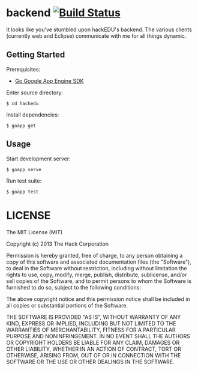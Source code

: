 # backend [![Build Status](https://drone.io/github.com/hackedu/backend/status.png)](https://drone.io/github.com/hackedu/backend/latest)

It looks like you've stumbled upon hackEDU's backend. The various clients
(currently web and Eclipse) communicate with me for all things dynamic.

## Getting Started

Prerequisites:

* [Go Google App Engine SDK](https://developers.google.com/appengine/downloads#Google_App_Engine_SDK_for_Go)

Enter source directory:

```
$ cd hackedu
```

Install dependencies:

```
$ goapp get
```

## Usage

Start development server:

```
$ goapp serve
```

Run test suite:

```
$ goapp test
```

# LICENSE

The MIT License (MIT)

Copyright (c) 2013 The Hack Corporation

Permission is hereby granted, free of charge, to any person obtaining a copy of
this software and associated documentation files (the "Software"), to deal in
the Software without restriction, including without limitation the rights to
use, copy, modify, merge, publish, distribute, sublicense, and/or sell copies
of the Software, and to permit persons to whom the Software is furnished to do
so, subject to the following conditions:

The above copyright notice and this permission notice shall be included in all
copies or substantial portions of the Software.

THE SOFTWARE IS PROVIDED "AS IS", WITHOUT WARRANTY OF ANY KIND, EXPRESS OR
IMPLIED, INCLUDING BUT NOT LIMITED TO THE WARRANTIES OF MERCHANTABILITY,
FITNESS FOR A PARTICULAR PURPOSE AND NONINFRINGEMENT. IN NO EVENT SHALL THE
AUTHORS OR COPYRIGHT HOLDERS BE LIABLE FOR ANY CLAIM, DAMAGES OR OTHER
LIABILITY, WHETHER IN AN ACTION OF CONTRACT, TORT OR OTHERWISE, ARISING FROM,
OUT OF OR IN CONNECTION WITH THE SOFTWARE OR THE USE OR OTHER DEALINGS IN THE
SOFTWARE.
